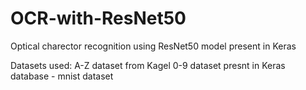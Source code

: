 # OCR-with-ResNet50
Optical charector recognition using ResNet50 model present in Keras 

Datasets used:
A-Z dataset from Kagel
0-9 dataset presnt in Keras database - mnist dataset
